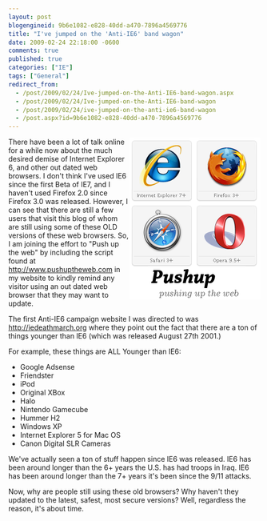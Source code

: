 ```yaml
---
layout: post
blogengineid: 9b6e1082-e828-40dd-a470-7896a4569776
title: "I've jumped on the 'Anti-IE6' band wagon"
date: 2009-02-24 22:18:00 -0600
comments: true
published: true
categories: ["IE"]
tags: ["General"]
redirect_from: 
  - /post/2009/02/24/Ive-jumped-on-the-Anti-IE6-band-wagon.aspx
  - /post/2009/02/24/Ive-jumped-on-the-Anti-IE6-band-wagon
  - /post/2009/02/24/ive-jumped-on-the-anti-ie6-band-wagon
  - /post.aspx?id=9b6e1082-e828-40dd-a470-7896a4569776
---
```


<img src="/files/pushuptheweb.png" alt="Pushup The Web" align="right" />There have been a lot of talk online for a while now about the much desired demise of Internet Explorer 6, and other out dated web browsers. I don&#39;t think I&#39;ve used IE6 since the first Beta of IE7, and I haven&#39;t used Firefox 2.0 since Firefox 3.0 was released. However, I can see that there are still a few users that visit this blog of whom are still using some of these OLD versions of these web browsers. So, I am joining the effort to &quot;Push up the web&quot; by including the script found at <a href="http://www.pushuptheweb.com">http://www.pushuptheweb.com</a> in my website to kindly remind any visitor using an out dated web browser that they may want to update.

<!-- more -->

The first Anti-IE6 campaign website I was directed to was <a href="http://iedeathmarch.org">http://iedeathmarch.org</a> where they point out the fact that there are a ton of things younger than IE6 (which was released August 27th 2001.)

For example, these things are ALL Younger than IE6:

- Google Adsense
- Friendster
- iPod
- Original XBox
- Halo
- Nintendo Gamecube
- Hummer H2
- Windows XP
- Internet Explorer 5 for Mac OS
- Canon Digital SLR Cameras

We've actually seen a ton of stuff happen since IE6 was released. IE6 has been around longer than the 6+ years the U.S. has had troops in Iraq. IE6 has been around longer than the 7+ years it&#39;s been since the 9/11 attacks.

Now, why are people still using these old browsers? Why haven&#39;t they updated to the latest, safest, most secure versions? Well, regardless the reason, it&#39;s about time.
